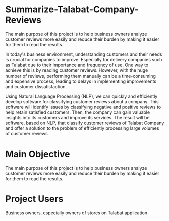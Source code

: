 # Summarize-Talabat-Company-Reviews
The main purpose of this project is to help business owners analyze customer reviews more easily and reduce their burden by making it easier for them to read the results.

In today's business environment, understanding
customers and their needs is crucial for companies to
improve. Especially for delivery companies such as Talabat
due to their importance and frequency of use. One way to
achieve this is by reading customer reviews. However, with
the huge number of reviews, performing them manually
can be a time-consuming and expensive process, leading to
delays in implementing improvements and customer
dissatisfaction.

Using Natural Language Processing (NLP), we can
quickly and efficiently develop software for classifying
customer reviews about a company. This software will
identify issues by classifying negative and positive reviews
to help retain satisfied customers. Then, the company can
gain valuable insights into its customers and improve its
services.
The result will be software, based on NLP, that classify
customer reviews of Talabat Company and offer a solution
to the problem of efficiently processing large volumes of
customer reviews

# Main Objective
The main purpose of this project is to help business
owners analyze customer reviews more easily and reduce
their burden by making it easier for them to read the
results.

# Project Users
Business owners, especially owners of stores on
Talabat application
